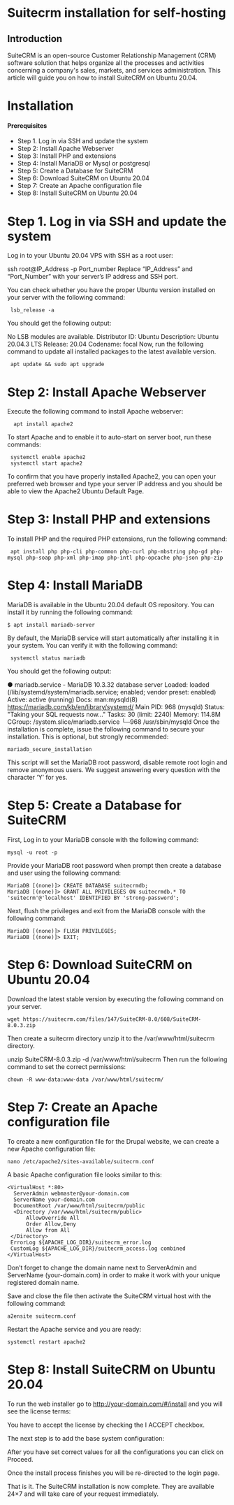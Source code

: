 # Suitecrm installation for self-hosting
 
## Introduction

SuiteCRM is an open-source Customer Relationship Management (CRM) software solution that helps organize all the processes and activities concerning a company's sales, markets, and services administration. This article will guide you on how to install SuiteCRM on Ubuntu 20.04. 

# Installation

#### Prerequisites
* Step 1. Log in via SSH and update the system
* Step 2: Install Apache Webserver
* Step 3: Install PHP and extensions
* Step 4: Install MariaDB or Mysql or postgresql
* Step 5: Create a Database for SuiteCRM
* Step 6: Download SuiteCRM on Ubuntu 20.04
* Step 7: Create an Apache configuration file
* Step 8: Install SuiteCRM on Ubuntu 20.04

# Step 1. Log in via SSH and update the system
Log in to your Ubuntu 20.04 VPS with SSH as a root user:

ssh root@IP_Address -p Port_number
Replace “IP_Address” and “Port_Number” with your server’s IP address and SSH port.

You can check whether you have the proper Ubuntu version installed on your server with the following command:

     lsb_release -a
You should get the following output:

No LSB modules are available.
Distributor ID: Ubuntu
Description: Ubuntu 20.04.3 LTS
Release: 20.04
Codename: focal
Now, run the following command to update all installed packages to the latest available version.

     apt update && sudo apt upgrade
    
# Step 2: Install Apache Webserver
Execute the following command to install Apache webserver:

      apt install apache2

To start Apache and to enable it to auto-start on server boot, run these commands:

     systemctl enable apache2
     systemctl start apache2
    
To confirm that you have properly installed Apache2, you can open your preferred web browser and type your server IP address and you should be able to view the Apache2 Ubuntu Default Page.

# Step 3: Install PHP and extensions
To install PHP and the required PHP extensions, run the following command:

     apt install php php-cli php-common php-curl php-mbstring php-gd php-mysql php-soap php-xml php-imap php-intl php-opcache php-json php-zip

# Step 4: Install MariaDB

MariaDB is available in the Ubuntu 20.04 default OS repository. You can install it by running the following command:

    $ apt install mariadb-server
By default, the MariaDB service will start automatically after installing it in your system. You can verify it with the following command:

     systemctl status mariadb
You should get the following output:

● mariadb.service - MariaDB 10.3.32 database server
Loaded: loaded (/lib/systemd/system/mariadb.service; enabled; vendor preset: enabled)
Active: active (running)
Docs: man:mysqld(8)
https://mariadb.com/kb/en/library/systemd/
Main PID: 968 (mysqld)
Status: "Taking your SQL requests now..."
Tasks: 30 (limit: 2240)
Memory: 114.8M
CGroup: /system.slice/mariadb.service
└─968 /usr/sbin/mysqld
Once the installation is complete, issue the following command to secure your installation. This is optional, but strongly recommended:

    mariadb_secure_installation
This script will set the MariaDB root password, disable remote root login and remove anonymous users. We suggest answering every question with the character ‘Y’ for yes.

# Step 5: Create a Database for SuiteCRM
First, Log in to your MariaDB console with the following command:

    mysql -u root -p
Provide your MariaDB root password when prompt then create a database and user using the following command:

    MariaDB [(none)]> CREATE DATABASE suitecrmdb;
    MariaDB [(none)]> GRANT ALL PRIVILEGES ON suitecrmdb.* TO 'suitecrm'@'localhost' IDENTIFIED BY 'strong-password';
Next, flush the privileges and exit from the MariaDB console with the following command:

    MariaDB [(none)]> FLUSH PRIVILEGES;
    MariaDB [(none)]> EXIT;


# Step 6: Download SuiteCRM on Ubuntu 20.04
Download the latest stable version by executing the following command on your server.

    wget https://suitecrm.com/files/147/SuiteCRM-8.0/608/SuiteCRM-8.0.3.zip
Then create a suitecrm directory unzip it to the  /var/www/html/suitecrm directory.

unzip SuiteCRM-8.0.3.zip -d /var/www/html/suitecrm
Then run the following command to set the correct permissions:

    chown -R www-data:www-data /var/www/html/suitecrm/
    
# Step 7: Create an Apache configuration file
To create a new configuration file for the Drupal website, we can create a new Apache configuration file:

    nano /etc/apache2/sites-available/suitecrm.conf
A basic Apache configuration file looks similar to this:

    <VirtualHost *:80>
      ServerAdmin webmaster@your-domain.com
      ServerName your-domain.com
      DocumentRoot /var/www/html/suitecrm/public
      <Directory /var/www/html/suitecrm/public>
          AllowOverride All
          Order Allow,Deny
          Allow from All
     </Directory>
     ErrorLog ${APACHE_LOG_DIR}/suitecrm_error.log
     CustomLog ${APACHE_LOG_DIR}/suitecrm_access.log combined
    </VirtualHost>
Don’t forget to change the domain name next to ServerAdmin and ServerName (your-domain.com) in order to make it work with your unique registered domain name.

Save and close the file then activate the SuiteCRM virtual host with the following command:

    a2ensite suitecrm.conf
Restart the Apache service and you are ready:

    systemctl restart apache2
    
# Step 8: Install SuiteCRM on Ubuntu 20.04
To run the web installer go to http://your-domain.com/#/install and you will see the license terms:

You have to accept the license by checking the I ACCEPT checkbox.

The next step is to add the base system configuration:

After you have set correct values for all the configurations you can click on Proceed.

Once the install process finishes you will be re-directed to the login page.

That is it. The SuiteCRM installation is now complete. They are available 24×7 and will take care of your request immediately.
